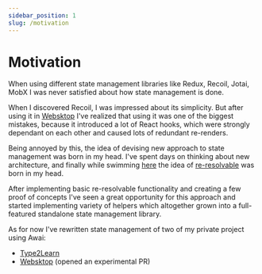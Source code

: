 ```yaml
---
sidebar_position: 1
slug: /motivation
---
```


# Motivation

When using different state management libraries like Redux, Recoil, Jotai, MobX I was never satisfied about how state management is done.

When I discovered Recoil, I was impressed about its simplicity. But after using it in [Websktop](https://websktop.com) I've realized that using it was one of the biggest mistakes, because it introduced a lot of React hooks, which were strongly dependant on each other and caused lots of redundant re-renders.

Being annoyed by this, the idea of devising new approach to state management was born in my head. I've spent days on thinking about new architecture, and finally while swimming [here](https://maps.app.goo.gl/SUsLJhfjSMbCfUJs6) the idea of [re-resolvable](/re-resolvable) was born in my head.

After implementing basic re-resolvable functionality and creating a few proof of concepts I've seen a great opportunity for this approach and started implementing variety of helpers which altogether grown into a full-featured standalone state management library.

As for now I've rewritten state management of two of my private project using Awai:
- [Type2Learn](https://github.com/yuriyyakym/type2learn)
- [Websktop](https://websktop.com) (opened an experimental PR)
